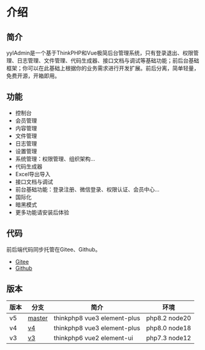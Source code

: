 # 介绍

## 简介

yylAdmin是一个基于ThinkPHP和Vue极简后台管理系统，只有登录退出、权限管理、日志管理、文件管理、代码生成器、接口文档与调试等基础功能；前后台基础框架；你可以在此基础上根据你的业务需求进行开发扩展。前后分离，简单轻量，免费开源，开箱即用。

## 功能

- 控制台
- 会员管理
- 内容管理
- 文件管理
- 日志管理
- 设置管理
- 系统管理：权限管理、组织架构...
- 代码生成器
- Excel导出导入
- 接口文档与调试
- 前台基础功能：登录注册、微信登录、权限认证、会员中心...
- 国际化
- 暗黑模式
- 更多功能请安装后体验

## 代码

前后端代码同步托管在Gitee、Github。

- [Gitee](https://gitee.com/skyselang/yylAdmin)
- [Github](https://github.com/skyselang/yylAdmin)

## 版本
| 版本 | 分支 | 简介 | 环境 |
|------|-----------------------------------------------------|-----------------------------|---------------|
| v5   | [master](https://gitee.com/skyselang/yylAdmin)      | thinkphp8 vue3 element-plus | php8.2 node20 |
| v4   | [v4](https://gitee.com/skyselang/yylAdmin/tree/v4/) | thinkphp8 vue3 element-plus | php8.0 node18 |
| v3   | [v3](https://gitee.com/skyselang/yylAdmin/tree/v3/) | thinkphp6 vue2 element-ui   | php7.3 node12 |
